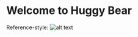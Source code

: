 # Welcome to Huggy Bear

Reference-style: 
![alt text][logo]

 [logo]:  https://github.com/rogmanster/huggybear/blob/master/Screen%20Shot%202018-06-17%20at%205.26.56%20PM.png
